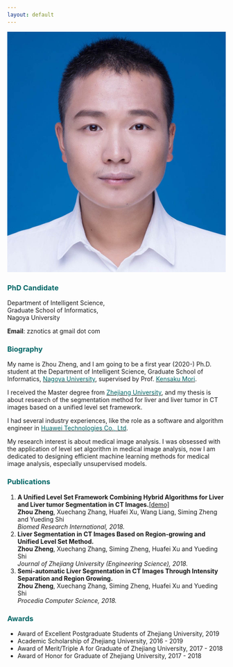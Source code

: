 ```yaml
---
layout: default
---
```


<img class="profile-picture" src="zhengzhou.jpg">

### <font color="#006666">PhD Candidate</font>

Department of Intelligent Science,  
Graduate School of Informatics,  
Nagoya University

**Email**: zznotics at gmail dot com

### <font color="#006666">Biography</font>

My name is Zhou Zheng, and I am going to be a first year (2020-) Ph.D. student at the Department of Intelligent Science, Graduate School of Informatics, [<font color="#006666">Nagoya University</font>](http://www.nagoya-u.ac.jp/), supervised by Prof. [<font color="#006666">Kensaku Mori</font>](http://www.newves.org/wiki/).

I received the Master degree from [<font color="#006666">Zhejiang University</font>](http://www.zju.edu.cn/english/), and my thesis is about research of the segmentation method for liver and liver tumor in CT images based on a unified level set framework.

I had several industry experiences, like the role as a software and algorithm engineer in [<font color="#006666">Huawei Technologies Co., Ltd</font>](https://en.wikipedia.org/wiki/Huawei).

My research interest is about medical image analysis. I was obsessed with the application of level set algorithm in medical image analysis, now I am dedicated to designing efficient machine learning methods for medical image analysis, especially unsupervised models.

### <font color="#006666">Publications</font>

1. **A Unified Level Set Framework Combining Hybrid Algorithms for Liver and Liver tumor Segmentation in CT Images.**<a href="demo.html" target="_blank" title="click here to see the demo!">\[demo\]</a>  
   **Zhou Zheng**, Xuechang Zhang, Huafei Xu, Wang Liang, Siming Zheng and Yueding Shi  
   *Biomed Research International, 2018.*
2. **Liver Segmentation in CT Images Based on Region-growing and Unified Level Set Method.**  
   **Zhou Zheng**, Xuechang Zhang, Siming Zheng, Huafei Xu and Yueding Shi  
  *Journal of Zhejiang University (Engineering Science), 2018.*
3. **Semi-automatic Liver Segmentation in CT Images Through Intensity Separation and Region Growing.**  
   **Zhou Zheng**, Xuechang Zhang, Siming Zheng, Huafei Xu and Yueding Shi  
   *Procedia Computer Science, 2018.*

### <font color="#006666">Awards</font>
* Award of Excellent Postgraduate Students of Zhejiang University, 2019
* Academic Scholarship of Zhejiang University, 2016 - 2019
* Award of Merit/Triple A for Graduate of Zhejiang University, 2017 - 2018
* Award of Honor for Graduate of Zhejiang University, 2017 - 2018

